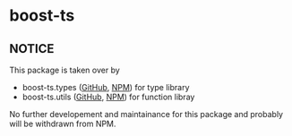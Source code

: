 # boost-ts

## NOTICE

This package is taken over by

- boost-ts.types ([GitHub](https://github.com/ryokat3/boost-ts.types), [NPM](https://www.npmjs.com/package/boost-ts.types)) for type library
- boost-ts.utils ([GitHub](https://github.com/ryokat3/boost-ts.utils), [NPM](https://www.npmjs.com/package/boost-ts.utils)) for function libray

No further developement and maintainance for this package and probably will be withdrawn from NPM.